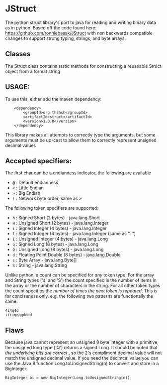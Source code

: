 # JStruct
The python struct library's port to java for reading and writing binary data as in python. Based off the code found here: https://github.com/ronniebasak/JStruct with non backwards compatible changes to support strong typing, strings, and byte arrays.

## Classes
The Struct class contains static methods for constructing a reuseable Struct object from a format string

## USAGE:
To use this, either add the maven dependency:

```
	<dependency>
		<groupId>org.thshsh</groupId>
		<artifactId>struct</artifactId>
		<version>1.0.0</version>
	</dependency>
```

This library makes all attempts to correctly type the arguments, but some arguments must be up-cast to allow them to correctly represent unsigned decimal values

## Accepted specifiers:
  The first char can be a endianness indicator, the following are available
  * ``@`` : Default endianness
  * ``<`` : Little Endian
  * ``>`` : Big Endian
  * ``!`` : Network byte order, same as >

  The following token specifiers are supported:
  * ``h`` : Signed Short (2 bytes) - java.lang.Short
  * ``H`` : Unsigned Short (2 bytes) - java.lang.Integer
  * ``i`` : Signed Integer (4 bytes) - java.lang.Integer
  * ``l`` : Signed Integer (4 bytes) - java.lang.Integer (same as ''i'')
  * ``I`` : Unsigned Integer (4 bytes) - java.lang.Long
  * ``q`` : Signed Long (8 bytes) - java.lang.Long
  * ``Q`` : Unsigned Long (8 bytes) - java.lang.Long
  * ``d`` : Floating Point Double (8 bytes) - java.lang.Double
  * ``s`` : Byte Array - java.lang.Byte[]
  * ``S`` : String - java.lang.String
  
Unlike python, a count can be specified for *any* token type. For the array and String types ('s' and 'S') the count specified is the number of items in the array or the number of characters in the string. For all other token types the count specifies the *number of times the next token is repeated*. This is for conciseness only. e.g. the following two patterns are functionally the same:

```
4i4q4d
iiiiqqqqdddd

```

## Flaws

Because java cannot represent an unsigned 8 byte integer with a primitive, the unsigned long type ('Q') returns a signed Long. It should be noted that *the underlying bits are correct* , so the 2's compliment decimal value will not match the unsigned decimal value. If you need the decimcal value you can use the Java 8 function Long.toUnsignedString(n) to convert and store in a BigInteger:

```
BigInteger bi = new BigInteger(Long.toUnsignedString(n));
```
